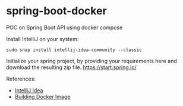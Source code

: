 # spring-boot-docker
POC on Spring Boot API using docker compose

Install IntelliJ on your system:
```
sudo snap install intellij-idea-community --classic
``` 

Initialize your spring project, by providing your requirements here and download the resulting zip file.
    https://start.spring.io/

References:
* [IntelliJ Idea](https://medium.com/danielpadua/java-spring-boot-intellij-idea-b919b0097a0)
* [Building Docker Image](https://docs.docker.com/language/java/build-images/)
